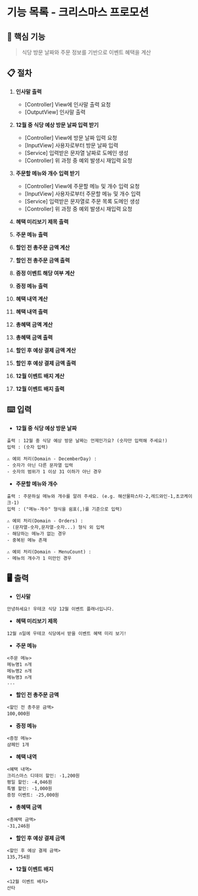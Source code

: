 # 기능 목록 - 크리스마스 프로모션

## 🎯 핵심 기능
> 식당 방문 날짜와 주문 정보를 기반으로 이벤트 혜택을 계산

## 📋 절차

1. **인사말 출력**
    * [Controller] View에 인사말 출력 요청
    * [OutputView] 인사말 출력

2. **12월 중 식당 예상 방문 날짜 입력 받기**
    * [Controller] View에 방문 날짜 입력 요청
    * [InputView] 사용자로부터 방문 날짜 입력
    * [Service] 입력받은 문자열 날짜로 도메인 생성
    * [Controller] 위 과정 중 예외 발생시 재입력 요청

3. **주문할 메뉴와 개수 입력 받기**
   * [Controller] View에 주문할 메뉴 및 개수 입력 요청
   * [InputView] 사용자로부터 주문할 메뉴 및 개수 입력
   * [Service] 입력받은 문자열로 주문 목록 도메인 생성
   * [Controller] 위 과정 중 예외 발생시 재입력 요청

4. **혜택 미리보기 제목 출력**
5. **주문 메뉴 출력**
6. **할인 전 총주문 금액 계산**
7. **할인 전 총주문 금액 출력**
8. **증정 이벤트 해당 여부 계산**
9. **증정 메뉴 출력**
10. **혜택 내역 계산**
11. **혜택 내역 출력**
12. **총혜택 금액 계산**
13. **총혜택 금액 출력**
14. **할인 후 예상 결제 금액 계산**
15. **할인 후 예상 결제 금액 출력**
16. **12월 이벤트 배지 계산**
17. **12월 이벤트 배지 출력**

## ⌨️ 입력
- **12월 중 식당 예상 방문 날짜**
```
출력 : 12월 중 식당 예상 방문 날짜는 언제인가요? (숫자만 입력해 주세요!)
입력 : (숫자 입력)

⚠️ 예외 처리(Domain - DecemberDay) :
- 숫자가 아닌 다른 문자열 입력
- 숫자의 범위가 1 이상 31 이하가 아닌 경우
```
- **주문할 메뉴와 개수**
```
출력 : 주문하실 메뉴와 개수를 알려 주세요. (e.g. 해산물파스타-2,레드와인-1,초코케이크-1)
입력 : ("메뉴-개수" 형식을 쉼표(,)를 기준으로 입력)

⚠️ 예외 처리(Domain - Orders) :
- (문자열-숫자,문자열-숫자...) 형식 외 입력
- 해당하는 메뉴가 없는 경우
- 중복된 메뉴 존재

⚠️ 예외 처리(Domain - MenuCount) :
- 메뉴의 개수가 1 미만인 경우
```
## 🖥️ 출력
- **인사말**
```
안녕하세요! 우테코 식당 12월 이벤트 플래너입니다.
```
- **혜택 미리보기 제목**
```
12월 n일에 우테코 식당에서 받을 이벤트 혜택 미리 보기!
```
- **주문 메뉴**
```
<주문 메뉴>
메뉴명1 n개
메뉴명2 n개
메뉴명3 n개
...
```
- **할인 전 총주문 금액**
```
<할인 전 총주문 금액>
100,000원
```
- **증정 메뉴**
```
<증정 메뉴>
샴페인 1개
```
- **혜택 내역**
```
<혜택 내역>
크리스마스 디데이 할인: -1,200원
평일 할인: -4,046원
특별 할인: -1,000원
증정 이벤트: -25,000원
```
- **총혜택 금액**
```
<총혜택 금액>
-31,246원
```
- **할인 후 예상 결제 금액**
```
<할인 후 예상 결제 금액>
135,754원
```
- **12월 이벤트 배지**
```
<12월 이벤트 배지>
산타
```